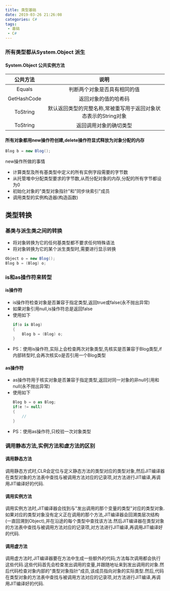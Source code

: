 ```yaml
---
title: 类型基础
date: 2019-03-26 21:26:08
categories: C# 
tags: 
 - 基础
 - C#
---
```

### 所有类型都从System.Object 派生
#### System.Object 公共实例方法
| 公共方法 | 说明 |
| :------: | :------: |
| Equals | 判断两个对象是否具有相同的值 |
| GetHashCode | 返回对象的值的哈希码 |
| ToString | 默认返回类型的完整名称,常被重写用于返回对象状态表示的String对象 |
| ToString | 返回调用对象的确切类型 |
<!--more-->
#### 所有对象都用new操作符创建,delete操作符显式释放为对象分配的内存
```cs
Blog b = new Blog();
```
new操作所做的事情
* 计算类型及所有基类型中定义的所有实例字段需要的字节数
* 从托管堆中分配类型要求的字节数,从而分配对象的内存,分配的所有字节都设为0
* 初始化对象的"类型对象指针"和"同步块索引"成员
* 调用类型的实例构造器(构造函数)

## 类型转换
### 基类与派生类之间的转换
* 将对象转换为它的任何基类型都不要求任何特殊语法
* 将对象转换为它的某个派生类型时,需要进行显示转换
```cs
Object o = new Blog();
Blog b = (Blog) o;
```
### is和as操作符来转型
#### is操作符
* is操作符检查对象是否兼容于指定类型,返回true或false(永不抛出异常)
* 如果对象引用null,is操作符总是返回false
* 使用如下
    ```cs
    if(o is Blog)
    {
        Blog b = (Blog) o;
    }
    ```
* PS：使用is操作符,实际上会检查两次对象类型,先核实是否兼容于Blog类型,if内部转型时,会再次核实o是否引用一个Blog类型
#### as操作符
* as操作符用于核实对象是否兼容于指定类型,返回对同一对象的非null引用和null(永不抛出异常)
* 使用如下
    ```cs
    Blog b = o as Blog;
    if(e != null)
    {
        //
    }
    ```
* PS：使用as操作符,只校验一次对象类型

### 调用静态方法,实例方法和虚方法的区别
#### 调用静态方法
调用静态方式时,CLR会定位与定义静态方法的类型对应的类型对象,然后JIT编译器在类型对象的方法表中查找与被调用方法对应的记录项,对方法进行JIT编译,再调用JIT编译好的代码.
#### 调用实例方法
调用实例方法时,JIT编译器会找到与"发出调用的那个变量的类型"对应的类型对象.如果对应的类型对象没有定义正在调用的那个方法,JIT编译器会回溯类层次结构(一直回溯到Object),并在沿途的每个类型中查找该方法.然后JIT编译器在类型对象的方法表中查找与被调用方法对应的记录项,对方法进行JIT编译,再调用JIT编译好的代码.
#### 调用虚方法
调用虚方法时,JIT编译器要在方法中生成一些额外的代码;方法每次调用都会执行这些代码.这些代码首先会检查发出调用的变量,并跟随地址来到发出调用的对象.然后代码检查对象内部的"类型对象指针"成员,该成员指向对象的实际类型.然后,代码在类型对象的方法表中查找与被调用方法对应的记录项,对方法进行JIT编译,再调用JIT编译好的代码.

